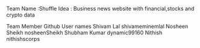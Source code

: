 Team Name :Shuffle
Idea : Business news website with financial,stocks and crypto data

Team Member                       Github User names
Shivam Lal                        shivameminemlal
Nosheen Sheikh                    nosheenSheikh
Shubham Kumar                     dynamic99160
Nithish                           nithishscorps
